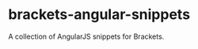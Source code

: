 brackets-angular-snippets
=========================

A collection of AngularJS snippets for Brackets.
